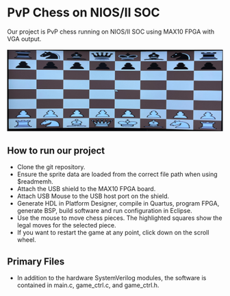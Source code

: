 # PvP Chess on NIOS/II SOC

Our project is PvP chess running on NIOS/II SOC using MAX10 FPGA with VGA output.
<br />
<br />
<img src="gameplay_screenshot.jpg" width="800"/>

## How to run our project
* Clone the git repository.
* Ensure the sprite data are loaded from the correct file path when using $readmemh.
* Attach the USB shield to the MAX10 FPGA board.
* Attach USB Mouse to the USB host port on the shield.
* Generate HDL in Platform Designer, compile in Quartus, program FPGA, generate BSP, build software and run configuration in Eclipse.
* Use the mouse to move chess pieces. The highlighted squares show the legal moves for the selected piece.
* If you want to restart the game at any point, click down on the scroll wheel.

## Primary Files
* In addition to the hardware SystemVerilog modules, the software is contained in main.c, game_ctrl.c, and game_ctrl.h.
